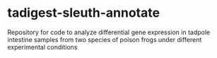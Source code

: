 # tadigest-sleuth-annotate
Repository for code to analyze differential gene expression in tadpole intestine samples from two species of poison frogs under different experimental conditions
